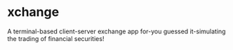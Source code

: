 # xchange
A terminal-based client-server exchange app for-you guessed it-simulating the trading of financial securities!
